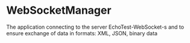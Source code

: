 # WebSocketManager

The application connecting to the server EchoTest-WebSocket-s and to ensure exchange of data in formats: XML, JSON, binary data
